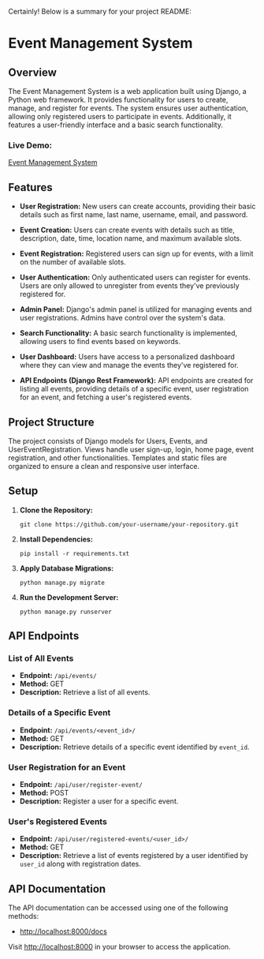 Certainly! Below is a summary for your project README:

# Event Management System

## Overview

The Event Management System is a web application built using Django, a Python web framework. It provides functionality for users to create, manage, and register for events. The system ensures user authentication, allowing only registered users to participate in events. Additionally, it features a user-friendly interface and a basic search functionality.

### Live Demo: 
[Event Management System](https://ssifu.pythonanywhere.com)

## Features

- **User Registration:** New users can create accounts, providing their basic details such as first name, last name, username, email, and password.

- **Event Creation:** Users can create events with details such as title, description, date, time, location name, and maximum available slots.

- **Event Registration:** Registered users can sign up for events, with a limit on the number of available slots.

- **User Authentication:** Only authenticated users can register for events. Users are only allowed to unregister from events they've previously registered for.

- **Admin Panel:** Django's admin panel is utilized for managing events and user registrations. Admins have control over the system's data.

- **Search Functionality:** A basic search functionality is implemented, allowing users to find events based on keywords.

- **User Dashboard:** Users have access to a personalized dashboard where they can view and manage the events they've registered for.

- **API Endpoints (Django Rest Framework):** API endpoints are created for listing all events, providing details of a specific event, user registration for an event, and fetching a user's registered events.

## Project Structure

The project consists of Django models for Users, Events, and UserEventRegistration. Views handle user sign-up, login, home page, event registration, and other functionalities. Templates and static files are organized to ensure a clean and responsive user interface.

## Setup

1. **Clone the Repository:**
   ```
   git clone https://github.com/your-username/your-repository.git
   ```

2. **Install Dependencies:**
   ```
   pip install -r requirements.txt
   ```

3. **Apply Database Migrations:**
   ```
   python manage.py migrate
   ```

4. **Run the Development Server:**
   ```
   python manage.py runserver
   ```

## API Endpoints

### List of All Events

- **Endpoint:** `/api/events/`
- **Method:** GET
- **Description:** Retrieve a list of all events.

### Details of a Specific Event

- **Endpoint:** `/api/events/<event_id>/`
- **Method:** GET
- **Description:** Retrieve details of a specific event identified by `event_id`.

### User Registration for an Event

- **Endpoint:** `/api/user/register-event/`
- **Method:** POST
- **Description:** Register a user for a specific event.

### User's Registered Events

- **Endpoint:** `/api/user/registered-events/<user_id>/`
- **Method:** GET
- **Description:** Retrieve a list of events registered by a user identified by `user_id` along with registration dates.

## API Documentation

The API documentation can be accessed using one of the following methods:

- [http://localhost:8000/docs](http://localhost:8000/docs)

Visit [http://localhost:8000](http://localhost:8000) in your browser to access the application.
